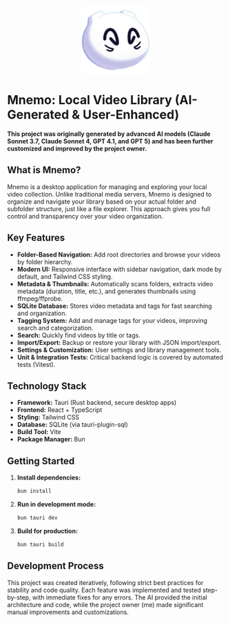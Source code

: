 <p align="center">
   <img src="./public/logo.png" alt="Mnemo Logo" width="160" />
</p>

# Mnemo: Local Video Library (AI-Generated & User-Enhanced)

**This project was originally generated by advanced AI models (Claude Sonnet 3.7, Claude Sonnet 4, GPT 4.1, and GPT 5) and has been further customized and improved by the project owner.**

## What is Mnemo?

Mnemo is a desktop application for managing and exploring your local video collection. Unlike traditional media servers, Mnemo is designed to organize and navigate your library based on your actual folder and subfolder structure, just like a file explorer. This approach gives you full control and transparency over your video organization.

## Key Features

- **Folder-Based Navigation:** Add root directories and browse your videos by folder hierarchy.
- **Modern UI:** Responsive interface with sidebar navigation, dark mode by default, and Tailwind CSS styling.
- **Metadata & Thumbnails:** Automatically scans folders, extracts video metadata (duration, title, etc.), and generates thumbnails using ffmpeg/ffprobe.
- **SQLite Database:** Stores video metadata and tags for fast searching and organization.
- **Tagging System:** Add and manage tags for your videos, improving search and categorization.
- **Search:** Quickly find videos by title or tags.
- **Import/Export:** Backup or restore your library with JSON import/export.
- **Settings & Customization:** User settings and library management tools.
- **Unit & Integration Tests:** Critical backend logic is covered by automated tests (Vitest).

## Technology Stack

- **Framework:** Tauri (Rust backend, secure desktop apps)
- **Frontend:** React + TypeScript
- **Styling:** Tailwind CSS
- **Database:** SQLite (via tauri-plugin-sql)
- **Build Tool:** Vite
- **Package Manager:** Bun

## Getting Started

1. **Install dependencies:**

   ```sh
   bun install
   ```

2. **Run in development mode:**

   ```sh
   bun tauri dev
   ```

3. **Build for production:**

   ```sh
   bun tauri build
   ```

## Development Process

This project was created iteratively, following strict best practices for stability and code quality. Each feature was implemented and tested step-by-step, with immediate fixes for any errors. The AI provided the initial architecture and code, while the project owner (me) made significant manual improvements and customizations.
